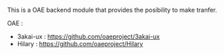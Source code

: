 This is a OAE backend module that provides the posibility to make tranfer.

OAE :

- 3akai-ux : https://github.com/oaeproject/3akai-ux
- Hilary : https://github.com/oaeproject/Hilary
